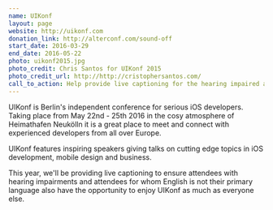 ```yaml
---
name: UIKonf
layout: page
website: http://uikonf.com
donation_link: http://alterconf.com/sound-off
start_date: 2016-03-29
end_date: 2016-05-22
photo: uikonf2015.jpg
photo_credit: Chris Santos for UIKonf 2015
photo_credit_url: http://http://cristophersantos.com/
call_to_action: Help provide live captioning for the hearing impaired and english as a second language attendees at UIKonf 2016.
---
```


UIKonf is Berlin's independent conference for serious iOS developers. Taking place from May 22nd - 25th 2016 in the cosy atmosphere of Heimathafen Neukölln it is a great place to meet and connect with experienced developers from all over Europe.

UIKonf features inspiring speakers giving talks on cutting edge topics in iOS development, mobile design and business.

This year, we'll be providing live captioning to ensure attendees with hearing impairments and attendees for whom English is not their primary language also have the opportunity to enjoy UIKonf as much as everyone else.
